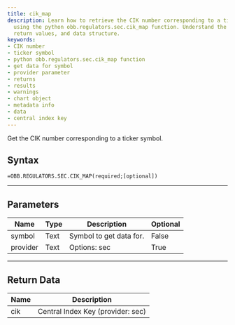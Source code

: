 ```yaml
---
title: cik_map
description: Learn how to retrieve the CIK number corresponding to a ticker symbol
  using the python obb.regulators.sec.cik_map function. Understand the available parameters,
  return values, and data structure.
keywords: 
- CIK number
- ticker symbol
- python obb.regulators.sec.cik_map function
- get data for symbol
- provider parameter
- returns
- results
- warnings
- chart object
- metadata info
- data
- central index key
---
```


<!-- markdownlint-disable MD041 -->

Get the CIK number corresponding to a ticker symbol.

## Syntax

```excel wordwrap
=OBB.REGULATORS.SEC.CIK_MAP(required;[optional])
```

---

## Parameters

| Name | Type | Description | Optional |
| ---- | ---- | ----------- | -------- |
| symbol | Text | Symbol to get data for. | False |
| provider | Text | Options: sec | True |

---

## Return Data

| Name | Description |
| ---- | ----------- |
| cik | Central Index Key (provider: sec) |

